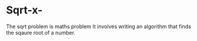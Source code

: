 # Sqrt-x-
The sqrt problem is maths problem
It involves writing an algorithm that finds the sqaure root of a number.
